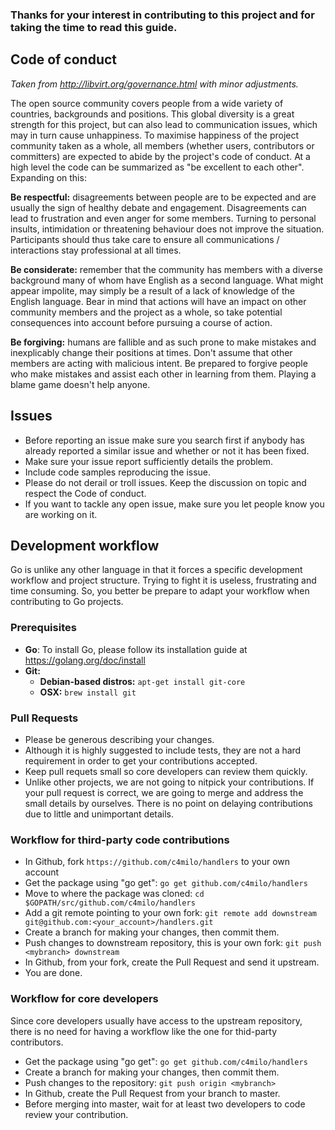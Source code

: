 ### Thanks for your interest in contributing to this project and for taking the time to read this guide.

## Code of conduct
*Taken from http://libvirt.org/governance.html with minor adjustments.*

The open source community covers people from a wide variety of countries, backgrounds and positions. This global diversity is a great strength for this project, but can also lead to communication issues, which may in turn cause unhappiness. To maximise happiness of the project community taken as a whole, all members (whether users, contributors or committers) are expected to abide by the project's code of conduct. At a high level the code can be summarized as "be excellent to each other". Expanding on this:

**Be respectful:** disagreements between people are to be expected and are usually the sign of healthy debate and engagement. Disagreements can lead to frustration and even anger for some members. Turning to personal insults, intimidation or threatening behaviour does not improve the situation. Participants should thus take care to ensure all communications / interactions stay professional at all times.

**Be considerate:** remember that the community has members with a diverse background many of whom have English as a second language. What might appear impolite, may simply be a result of a lack of knowledge of the English language. Bear in mind that actions will have an impact on other community members and the project as a whole, so take potential consequences into account before pursuing a course of action.

**Be forgiving:** humans are fallible and as such prone to make mistakes and inexplicably change their positions at times. Don't assume that other members are acting with malicious intent. Be prepared to forgive people who make mistakes and assist each other in learning from them. Playing a blame game doesn't help anyone.

## Issues
* Before reporting an issue make sure you search first if anybody has already reported a similar issue and whether or not it has been fixed.
* Make sure your issue report sufficiently details the problem.
* Include code samples reproducing the issue.
* Please do not derail or troll issues. Keep the discussion on topic and respect the Code of conduct.
* If you want to tackle any open issue, make sure you let people know you are working on it.

## Development workflow
Go is unlike any other language in that it forces a specific development workflow and project structure. Trying to fight it is useless, frustrating and time consuming. So, you better be prepare to adapt your workflow when contributing to Go projects.

### Prerequisites
* **Go**: To install Go, please follow its installation guide at https://golang.org/doc/install
* **Git:** 
   * **Debian-based distros:** `apt-get install git-core`
   * **OSX:** `brew install git`

### Pull Requests
* Please be generous describing your changes.
* Although it is highly suggested to include tests, they are not a hard requirement in order to get your contributions accepted. 
* Keep pull requets small so core developers can review them quickly.
* Unlike other projects, we are not going to nitpick your contributions. If your pull request is correct, we are going to merge and address the small details by ourselves. There is no point on delaying contributions due to little and unimportant details.

### Workflow for third-party code contributions
* In Github, fork `https://github.com/c4milo/handlers` to your own account
* Get the package using "go get": `go get github.com/c4milo/handlers`
* Move to where the package was cloned: `cd $GOPATH/src/github.com/c4milo/handlers`
* Add a git remote pointing to your own fork: `git remote add downstream git@github.com:<your_account>/handlers.git`
* Create a branch for making your changes, then commit them.
* Push changes to downstream repository, this is your own fork: `git push <mybranch> downstream`
* In Github, from your fork, create the Pull Request and send it upstream.
* You are done.


### Workflow for core developers
Since core developers usually have access to the upstream repository, there is no need for having a workflow like the one for thid-party contributors.

* Get the package using "go get": `go get github.com/c4milo/handlers`
* Create a branch for making your changes, then commit them.
* Push changes to the repository: `git push origin <mybranch>`
* In Github, create the Pull Request from your branch to master.
* Before merging into master, wait for at least two developers to code review your contribution.


